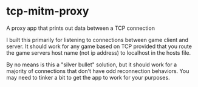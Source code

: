 # tcp-mitm-proxy
A proxy app that prints out data between a TCP connection

I built this primarily for listening to connections between game client and server. It should work for any game based on TCP provided that you route the game servers host name (not ip address) to localhost in the hosts file.

By no means is this a "silver bullet" solution, but it should work for a majority of connections that don't have odd reconnection behaviors. You may need to tinker a bit to get the app to work for your purposes.
